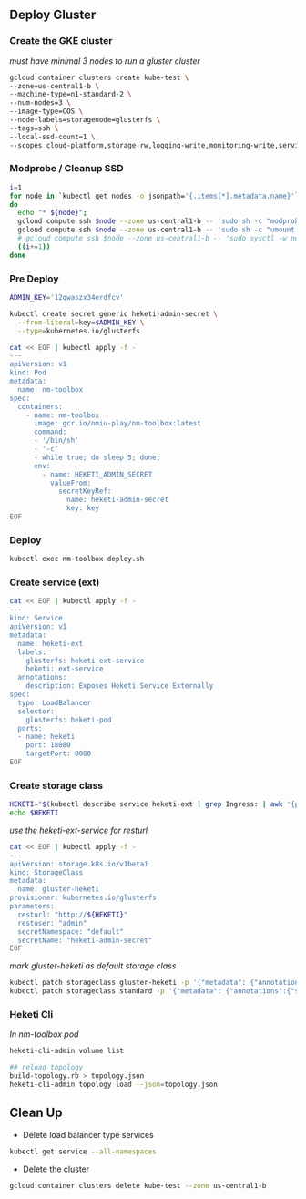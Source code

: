 ## Deploy Gluster

### Create the GKE cluster

_must have minimal 3 nodes to run a gluster cluster_

```sh
gcloud container clusters create kube-test \
--zone=us-central1-b \
--machine-type=n1-standard-2 \
--num-nodes=3 \
--image-type=COS \
--node-labels=storagenode=glusterfs \
--tags=ssh \
--local-ssd-count=1 \
--scopes cloud-platform,storage-rw,logging-write,monitoring-write,service-control,service-management
```

### Modprobe / Cleanup SSD

```sh
i=1
for node in `kubectl get nodes -o jsonpath='{.items[*].metadata.name}'`;
do
  echo "* ${node}";
  gcloud compute ssh $node --zone us-central1-b -- 'sudo sh -c "modprobe dm_thin_pool; modprobe dm_snapshot; modprobe dm_mirror"'
  gcloud compute ssh $node --zone us-central1-b -- 'sudo sh -c "umount /dev/sdb && dd if=/dev/zero of=/dev/sdb bs=512 count=100"'
  # gcloud compute ssh $node --zone us-central1-b -- 'sudo sysctl -w net.bridge.bridge-nf-call-iptables=1'
  ((i+=1))
done
```

### Pre Deploy
```sh
ADMIN_KEY='12qwaszx34erdfcv'

kubectl create secret generic heketi-admin-secret \
  --from-literal=key=$ADMIN_KEY \
  --type=kubernetes.io/glusterfs
```

```sh
cat << EOF | kubectl apply -f -
---
apiVersion: v1
kind: Pod
metadata:
  name: nm-toolbox
spec:
  containers:
    - name: nm-toolbox
      image: gcr.io/nmiu-play/nm-toolbox:latest
      command:
      - '/bin/sh'
      - '-c'
      - while true; do sleep 5; done;
      env:
        - name: HEKETI_ADMIN_SECRET
          valueFrom:
            secretKeyRef:
              name: heketi-admin-secret
              key: key
EOF
```

### Deploy

```sh
kubectl exec nm-toolbox deploy.sh
```

### Create service (ext)

```sh
cat << EOF | kubectl apply -f -
---
kind: Service
apiVersion: v1
metadata:
  name: heketi-ext
  labels:
    glusterfs: heketi-ext-service
    heketi: ext-service
  annotations:
    description: Exposes Heketi Service Externally
spec:
  type: LoadBalancer
  selector:
    glusterfs: heketi-pod
  ports:
  - name: heketi
    port: 18080
    targetPort: 8080
EOF
```

### Create storage class

```sh
HEKETI="$(kubectl describe service heketi-ext | grep Ingress: | awk '{print $3}'):18080"
echo $HEKETI
```
_use the heketi-ext-service for resturl_

```sh
cat << EOF | kubectl apply -f -
---
apiVersion: storage.k8s.io/v1beta1
kind: StorageClass
metadata:
  name: gluster-heketi
provisioner: kubernetes.io/glusterfs
parameters:
  resturl: "http://${HEKETI}"
  restuser: "admin"
  secretNamespace: "default"
  secretName: "heketi-admin-secret"
EOF
```
_mark gluster-heketi as default storage class_

```sh
kubectl patch storageclass gluster-heketi -p '{"metadata": {"annotations":{"storageclass.kubernetes.io/is-default-class":"true"}}}'
kubectl patch storageclass standard -p '{"metadata": {"annotations":{"storageclass.kubernetes.io/is-default-class":"false"}}}'
```

### Heketi Cli

_In nm-toolbox pod_

```sh
heketi-cli-admin volume list

## reload topology
build-topology.rb > topology.json
heketi-cli-admin topology load --json=topology.json
```

## Clean Up

* Delete load balancer type services
```sh
kubectl get service --all-namespaces
```

* Delete the cluster
```sh
gcloud container clusters delete kube-test --zone us-central1-b
```
